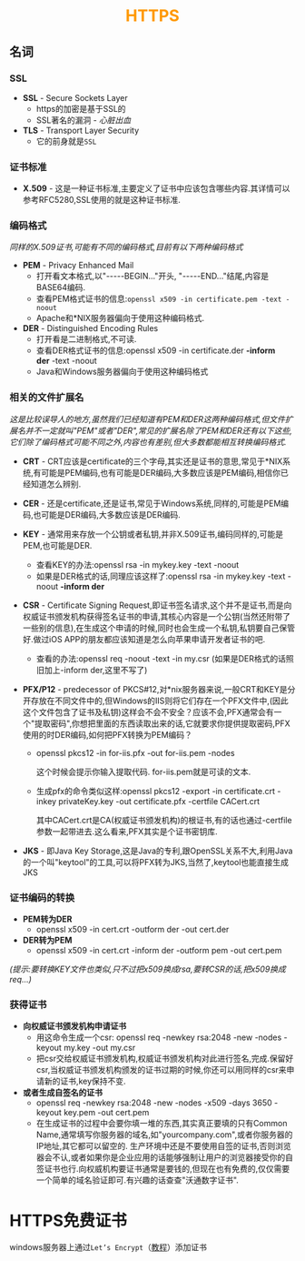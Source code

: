 # <div style="text-align:center;color:#FF9900">HTTPS</div>

## 名词

### SSL

* **SSL** - Secure Sockets Layer
  * https的加密是基于SSL的
  * SSL著名的漏洞 - *心脏出血*
* **TLS** - Transport Layer Security
  * 它的前身就是`SSL`

### 证书标准

* **X.509** - 这是一种证书标准,主要定义了证书中应该包含哪些内容.其详情可以参考RFC5280,SSL使用的就是这种证书标准.

### 编码格式

*同样的X.509证书,可能有不同的编码格式,目前有以下两种编码格式*

* **PEM** - Privacy Enhanced Mail
  * 打开看文本格式,以"-----BEGIN..."开头, "-----END..."结尾,内容是BASE64编码.
  * 查看PEM格式证书的信息:`openssl x509 -in certificate.pem -text -noout`
  * Apache和*NIX服务器偏向于使用这种编码格式.
* **DER** - Distinguished Encoding Rules
  * 打开看是二进制格式,不可读.
  * 查看DER格式证书的信息:openssl x509 -in certificate.der **-inform der** -text -noout
  * Java和Windows服务器偏向于使用这种编码格式

### 相关的文件扩展名

*这是比较误导人的地方,虽然我们已经知道有PEM和DER这两种编码格式,但文件扩展名并不一定就叫"PEM"或者"DER",常见的扩展名除了PEM和DER还有以下这些,它们除了编码格式可能不同之外,内容也有差别,但大多数都能相互转换编码格式.*

* **CRT** - CRT应该是certificate的三个字母,其实还是证书的意思,常见于*NIX系统,有可能是PEM编码,也有可能是DER编码,大多数应该是PEM编码,相信你已经知道怎么辨别.
* **CER** - 还是certificate,还是证书,常见于Windows系统,同样的,可能是PEM编码,也可能是DER编码,大多数应该是DER编码.
* **KEY** - 通常用来存放一个公钥或者私钥,并非X.509证书,编码同样的,可能是PEM,也可能是DER.
  * 查看KEY的办法:openssl rsa -in mykey.key -text -noout
  * 如果是DER格式的话,同理应该这样了:openssl rsa -in mykey.key -text -noout **-inform der**

* **CSR** - Certificate Signing Request,即证书签名请求,这个并不是证书,而是向权威证书颁发机构获得签名证书的申请,其核心内容是一个公钥(当然还附带了一些别的信息),在生成这个申请的时候,同时也会生成一个私钥,私钥要自己保管好.做过iOS APP的朋友都应该知道是怎么向苹果申请开发者证书的吧.
  * 查看的办法:openssl req -noout -text -in my.csr (如果是DER格式的话照旧加上-inform der,这里不写了)

* **PFX/P12** - predecessor of PKCS#12,对*nix服务器来说,一般CRT和KEY是分开存放在不同文件中的,但Windows的IIS则将它们存在一个PFX文件中,(因此这个文件包含了证书及私钥)这样会不会不安全？应该不会,PFX通常会有一个"提取密码",你想把里面的东西读取出来的话,它就要求你提供提取密码,PFX使用的时DER编码,如何把PFX转换为PEM编码？

  * openssl pkcs12 -in for-iis.pfx -out for-iis.pem -nodes

    这个时候会提示你输入提取代码. for-iis.pem就是可读的文本.

  * 生成pfx的命令类似这样:openssl pkcs12 -export -in certificate.crt -inkey privateKey.key -out certificate.pfx -certfile CACert.crt

    其中CACert.crt是CA(权威证书颁发机构)的根证书,有的话也通过-certfile参数一起带进去.这么看来,PFX其实是个证书密钥库.

* **JKS** - 即Java Key Storage,这是Java的专利,跟OpenSSL关系不大,利用Java的一个叫"keytool"的工具,可以将PFX转为JKS,当然了,keytool也能直接生成JKS

### 证书编码的转换

* **PEM转为DER** 
  * openssl x509 -in cert.crt -outform der -out cert.der
* **DER转为PEM** 
  * openssl x509 -in cert.crt -inform der -outform pem -out cert.pem

*(提示:要转换KEY文件也类似,只不过把x509换成rsa,要转CSR的话,把x509换成req...)*

### 获得证书

* **向权威证书颁发机构申请证书**
  * 用这命令生成一个csr: openssl req -newkey rsa:2048 -new -nodes -keyout my.key -out my.csr
  * 把csr交给权威证书颁发机构,权威证书颁发机构对此进行签名,完成.保留好csr,当权威证书颁发机构颁发的证书过期的时候,你还可以用同样的csr来申请新的证书,key保持不变.
* **或者生成自签名的证书**
  * openssl req -newkey rsa:2048 -new -nodes -x509 -days 3650 -keyout key.pem -out cert.pem
  * 在生成证书的过程中会要你填一堆的东西,其实真正要填的只有Common Name,通常填写你服务器的域名,如"yourcompany.com",或者你服务器的IP地址,其它都可以留空的. 生产环境中还是不要使用自签的证书,否则浏览器会不认,或者如果你是企业应用的话能够强制让用户的浏览器接受你的自签证书也行.向权威机构要证书通常是要钱的,但现在也有免费的,仅仅需要一个简单的域名验证即可.有兴趣的话查查"沃通数字证书".





# HTTPS免费证书

windows服务器上通过`Let’s Encrypt`（[教程][LetsEncrypt]）添加证书







[LetsEncrypt]:https://blog.csdn.net/lichenzero/article/details/75300792

